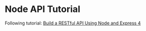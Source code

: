 Node API Tutorial
=====

Following tutorial: [Build a RESTful API Using Node and Express 4](http://scotch.io/tutorials/javascript/build-a-restful-api-using-node-and-express-4)
